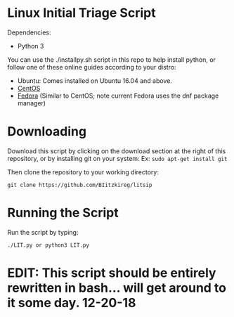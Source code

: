 # Linux Initial Triage Script

Dependencies:

 * Python 3


You can use the ./installpy.sh script in this repo to help install python, or follow one of these online guides according to your distro:

* Ubuntu: Comes installed on Ubuntu 16.04 and above.
* [CentOS](https://www.digitalocean.com/community/tutorials/how-to-install-python-3-and-set-up-a-local-programming-environment-on-centos-7)
* [Fedora](https://tecadmin.net/install-python-3-5-on-centos/) (Similar to CentOS; note current Fedora uses the dnf package manager)

# Downloading

Download this script by clicking on the download section at the right of this repository, or by installing git on your system:
Ex: ```sudo apt-get install git
	```  
      
Then clone the repository to your working directory:
```
git clone https://github.com/BIitzkireg/litsip 
```

# Running the Script

Run the script by typing:
```
./LIT.py or python3 LIT.py
```

# EDIT: This script should be entirely rewritten in bash... will get around to it some day. 12-20-18



